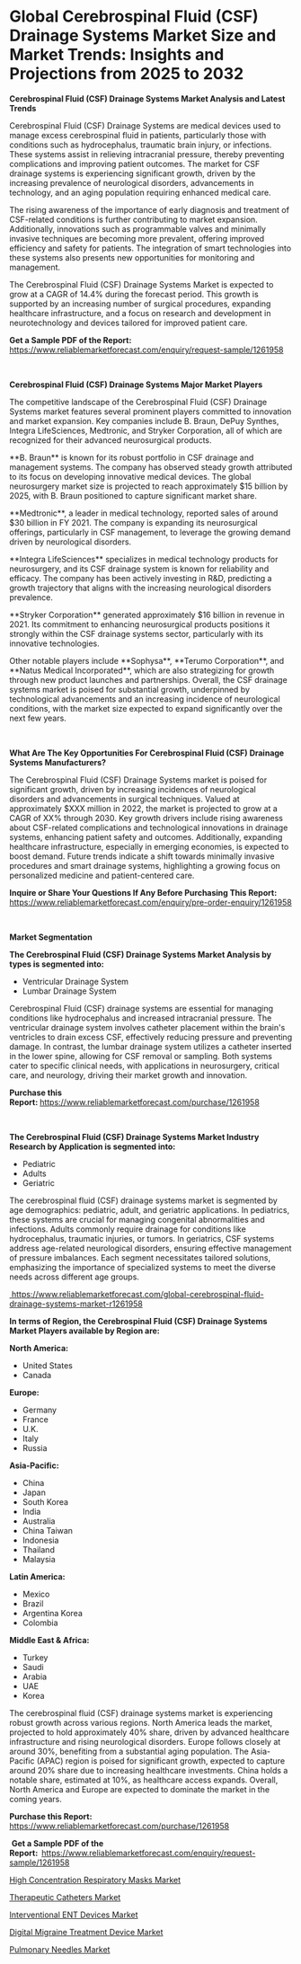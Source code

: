 <p><h1>Global Cerebrospinal Fluid (CSF) Drainage Systems Market Size and Market Trends: Insights and Projections from 2025 to 2032</h1></p><p><strong>Cerebrospinal Fluid (CSF) Drainage Systems Market Analysis and Latest Trends</strong></p>
<p><p>Cerebrospinal Fluid (CSF) Drainage Systems are medical devices used to manage excess cerebrospinal fluid in patients, particularly those with conditions such as hydrocephalus, traumatic brain injury, or infections. These systems assist in relieving intracranial pressure, thereby preventing complications and improving patient outcomes. The market for CSF drainage systems is experiencing significant growth, driven by the increasing prevalence of neurological disorders, advancements in technology, and an aging population requiring enhanced medical care.</p><p>The rising awareness of the importance of early diagnosis and treatment of CSF-related conditions is further contributing to market expansion. Additionally, innovations such as programmable valves and minimally invasive techniques are becoming more prevalent, offering improved efficiency and safety for patients. The integration of smart technologies into these systems also presents new opportunities for monitoring and management.</p><p>The Cerebrospinal Fluid (CSF) Drainage Systems Market is expected to grow at a CAGR of 14.4% during the forecast period. This growth is supported by an increasing number of surgical procedures, expanding healthcare infrastructure, and a focus on research and development in neurotechnology and devices tailored for improved patient care.</p></p>
<p><strong>Get a Sample PDF of the Report:&nbsp;</strong> <a href="https://www.reliablemarketforecast.com/enquiry/request-sample/1261958?utm_campaign=1885&utm_medium=2&utm_source=Github&utm_content=ia&utm_term=04032025&utm_id=cerebrospinal-fluid-csf-drainage-systems">https://www.reliablemarketforecast.com/enquiry/request-sample/1261958</a></p>
<p>&nbsp;</p>
<p><strong>Cerebrospinal Fluid (CSF) Drainage Systems Major Market Players</strong></p>
<p><p>The competitive landscape of the Cerebrospinal Fluid (CSF) Drainage Systems market features several prominent players committed to innovation and market expansion. Key companies include B. Braun, DePuy Synthes, Integra LifeSciences, Medtronic, and Stryker Corporation, all of which are recognized for their advanced neurosurgical products.</p><p>**B. Braun** is known for its robust portfolio in CSF drainage and management systems. The company has observed steady growth attributed to its focus on developing innovative medical devices. The global neurosurgery market size is projected to reach approximately $15 billion by 2025, with B. Braun positioned to capture significant market share.</p><p>**Medtronic**, a leader in medical technology, reported sales of around $30 billion in FY 2021. The company is expanding its neurosurgical offerings, particularly in CSF management, to leverage the growing demand driven by neurological disorders.</p><p>**Integra LifeSciences** specializes in medical technology products for neurosurgery, and its CSF drainage system is known for reliability and efficacy. The company has been actively investing in R&D, predicting a growth trajectory that aligns with the increasing neurological disorders prevalence. </p><p>**Stryker Corporation** generated approximately $16 billion in revenue in 2021. Its commitment to enhancing neurosurgical products positions it strongly within the CSF drainage systems sector, particularly with its innovative technologies.</p><p>Other notable players include **Sophysa**, **Terumo Corporation**, and **Natus Medical Incorporated**, which are also strategizing for growth through new product launches and partnerships. Overall, the CSF drainage systems market is poised for substantial growth, underpinned by technological advancements and an increasing incidence of neurological conditions, with the market size expected to expand significantly over the next few years.</p></p>
<p>&nbsp;</p>
<p><strong>What Are The Key Opportunities For Cerebrospinal Fluid (CSF) Drainage Systems Manufacturers?</strong></p>
<p><p>The Cerebrospinal Fluid (CSF) Drainage Systems market is poised for significant growth, driven by increasing incidences of neurological disorders and advancements in surgical techniques. Valued at approximately $XXX million in 2022, the market is projected to grow at a CAGR of XX% through 2030. Key growth drivers include rising awareness about CSF-related complications and technological innovations in drainage systems, enhancing patient safety and outcomes. Additionally, expanding healthcare infrastructure, especially in emerging economies, is expected to boost demand. Future trends indicate a shift towards minimally invasive procedures and smart drainage systems, highlighting a growing focus on personalized medicine and patient-centered care.</p></p>
<p><strong>Inquire or Share Your Questions If Any Before Purchasing This Report:</strong> <a href="https://www.reliablemarketforecast.com/enquiry/pre-order-enquiry/1261958?utm_campaign=1885&utm_medium=2&utm_source=Github&utm_content=ia&utm_term=04032025&utm_id=cerebrospinal-fluid-csf-drainage-systems">https://www.reliablemarketforecast.com/enquiry/pre-order-enquiry/1261958</a></p>
<p>&nbsp;</p>
<p><strong>Market Segmentation</strong></p>
<p><strong>The Cerebrospinal Fluid (CSF) Drainage Systems Market Analysis by types is segmented into:</strong></p>
<p><ul><li>Ventricular Drainage System</li><li>Lumbar Drainage System</li></ul></p>
<p><p>Cerebrospinal Fluid (CSF) drainage systems are essential for managing conditions like hydrocephalus and increased intracranial pressure. The ventricular drainage system involves catheter placement within the brain's ventricles to drain excess CSF, effectively reducing pressure and preventing damage. In contrast, the lumbar drainage system utilizes a catheter inserted in the lower spine, allowing for CSF removal or sampling. Both systems cater to specific clinical needs, with applications in neurosurgery, critical care, and neurology, driving their market growth and innovation.</p></p>
<p><strong>Purchase this Report:&nbsp;</strong><a href="https://www.reliablemarketforecast.com/purchase/1261958?utm_campaign=1885&utm_medium=2&utm_source=Github&utm_content=ia&utm_term=04032025&utm_id=cerebrospinal-fluid-csf-drainage-systems">https://www.reliablemarketforecast.com/purchase/1261958</a></p>
<p>&nbsp;</p>
<p><strong>The Cerebrospinal Fluid (CSF) Drainage Systems Market Industry Research by Application is segmented into:</strong></p>
<p><ul><li>Pediatric</li><li>Adults</li><li>Geriatric</li></ul></p>
<p><p>The cerebrospinal fluid (CSF) drainage systems market is segmented by age demographics: pediatric, adult, and geriatric applications. In pediatrics, these systems are crucial for managing congenital abnormalities and infections. Adults commonly require drainage for conditions like hydrocephalus, traumatic injuries, or tumors. In geriatrics, CSF systems address age-related neurological disorders, ensuring effective management of pressure imbalances. Each segment necessitates tailored solutions, emphasizing the importance of specialized systems to meet the diverse needs across different age groups.</p></p>
<p><a href="https://www.reliablemarketforecast.com/global-cerebrospinal-fluid-drainage-systems-market-r1261958?utm_campaign=1885&utm_medium=2&utm_source=Github&utm_content=ia&utm_term=04032025&utm_id=cerebrospinal-fluid-csf-drainage-systems">&nbsp;https://www.reliablemarketforecast.com/global-cerebrospinal-fluid-drainage-systems-market-r1261958</a></p>
<p><strong>In terms of Region, the Cerebrospinal Fluid (CSF) Drainage Systems Market Players available by Region are:</strong></p>
<p>
    <p> <strong> North America: </strong>
        <ul>
            <li>United States</li>
            <li>Canada</li>
        </ul>
        </p> 
    <p> <strong> Europe: </strong>
        <ul>
            <li>Germany</li>
            <li>France</li>
            <li>U.K.</li>
            <li>Italy</li>
            <li>Russia</li>
        </ul>
        </p> 
    <p> <strong> Asia-Pacific: </strong>
        <ul>
            <li>China</li>
            <li>Japan</li>
            <li>South Korea</li>
            <li>India</li>
            <li>Australia</li>
            <li>China Taiwan</li>
            <li>Indonesia</li>
            <li>Thailand</li>
            <li>Malaysia</li>
        </ul>
        </p> 
    <p> <strong> Latin America: </strong>
        <ul>
            <li>Mexico</li>
            <li>Brazil</li>
            <li>Argentina Korea</li>
            <li>Colombia</li>
        </ul>
        </p> 
    <p> <strong> Middle East & Africa: </strong>
        <ul>
            <li>Turkey</li>
            <li>Saudi</li>
            <li>Arabia</li>
            <li>UAE</li>
            <li>Korea</li>
        </ul>
    </p>
    </p>
<p><p>The cerebrospinal fluid (CSF) drainage systems market is experiencing robust growth across various regions. North America leads the market, projected to hold approximately 40% share, driven by advanced healthcare infrastructure and rising neurological disorders. Europe follows closely at around 30%, benefiting from a substantial aging population. The Asia-Pacific (APAC) region is poised for significant growth, expected to capture around 20% share due to increasing healthcare investments. China holds a notable share, estimated at 10%, as healthcare access expands. Overall, North America and Europe are expected to dominate the market in the coming years.</p></p>
<p><strong>Purchase this Report: </strong><a href="https://www.reliablemarketforecast.com/purchase/1261958?utm_campaign=1885&utm_medium=2&utm_source=Github&utm_content=ia&utm_term=04032025&utm_id=cerebrospinal-fluid-csf-drainage-systems">https://www.reliablemarketforecast.com/purchase/1261958</a></p>
<p>&nbsp;<strong>Get a Sample PDF of the Report:&nbsp;&nbsp;</strong><a href="https://www.reliablemarketforecast.com/enquiry/request-sample/1261958?utm_campaign=1885&utm_medium=2&utm_source=Github&utm_content=ia&utm_term=04032025&utm_id=cerebrospinal-fluid-csf-drainage-systems">https://www.reliablemarketforecast.com/enquiry/request-sample/1261958</a></p>
<p><strong></strong></p>
<p><p><a href="https://github.com/foddekampo/Market-Research-Report-List-1/blob/main/high-concentration-respiratory-masks-market.md?utm_campaign=1885&utm_medium=2&utm_source=Github&utm_content=ia&utm_term=04032025&utm_id=cerebrospinal-fluid-csf-drainage-systems">High Concentration Respiratory Masks Market</a></p><p><a href="https://github.com/laverkyllozc/Market-Research-Report-List-1/blob/main/therapeutic-catheters-market.md?utm_campaign=1885&utm_medium=2&utm_source=Github&utm_content=ia&utm_term=04032025&utm_id=cerebrospinal-fluid-csf-drainage-systems">Therapeutic Catheters Market</a></p><p><a href="https://github.com/furnoirons9e/Market-Research-Report-List-1/blob/main/interventional-ent-devices-market.md?utm_campaign=1885&utm_medium=2&utm_source=Github&utm_content=ia&utm_term=04032025&utm_id=cerebrospinal-fluid-csf-drainage-systems">Interventional ENT Devices Market</a></p><p><a href="https://github.com/saribuissawi/Market-Research-Report-List-1/blob/main/digital-migraine-treatment-device-market.md?utm_campaign=1885&utm_medium=2&utm_source=Github&utm_content=ia&utm_term=04032025&utm_id=cerebrospinal-fluid-csf-drainage-systems">Digital Migraine Treatment Device Market</a></p><p><a href="https://github.com/puttslukis59/Market-Research-Report-List-1/blob/main/pulmonary-needles-market.md?utm_campaign=1885&utm_medium=2&utm_source=Github&utm_content=ia&utm_term=04032025&utm_id=cerebrospinal-fluid-csf-drainage-systems">Pulmonary Needles Market</a></p></p>